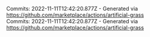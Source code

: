 Commits: 2022-11-11T12:42:20.877Z - Generated via https://github.com/marketplace/actions/artificial-grass
<br>
Commits: 2022-11-11T12:42:20.877Z - Generated via https://github.com/marketplace/actions/artificial-grass
<br>
